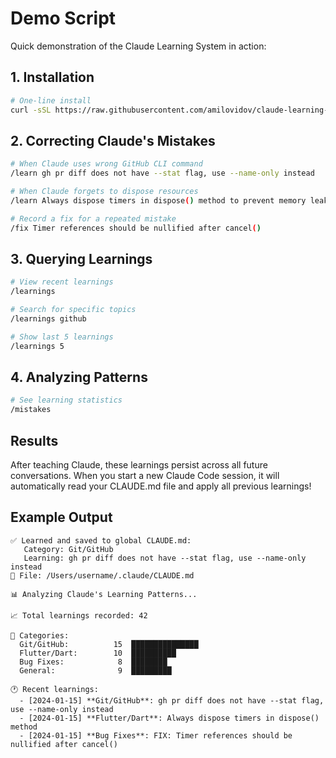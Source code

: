 # Demo Script

Quick demonstration of the Claude Learning System in action:

## 1. Installation

```bash
# One-line install
curl -sSL https://raw.githubusercontent.com/amilovidov/claude-learning-system/main/install.sh | bash
```

## 2. Correcting Claude's Mistakes

```bash
# When Claude uses wrong GitHub CLI command
/learn gh pr diff does not have --stat flag, use --name-only instead

# When Claude forgets to dispose resources
/learn Always dispose timers in dispose() method to prevent memory leaks

# Record a fix for a repeated mistake
/fix Timer references should be nullified after cancel()
```

## 3. Querying Learnings

```bash
# View recent learnings
/learnings

# Search for specific topics
/learnings github

# Show last 5 learnings
/learnings 5
```

## 4. Analyzing Patterns

```bash
# See learning statistics
/mistakes
```

## Results

After teaching Claude, these learnings persist across all future conversations. When you start a new Claude Code session, it will automatically read your CLAUDE.md file and apply all previous learnings!

## Example Output

```
✅ Learned and saved to global CLAUDE.md:
   Category: Git/GitHub
   Learning: gh pr diff does not have --stat flag, use --name-only instead
📁 File: /Users/username/.claude/CLAUDE.md

📊 Analyzing Claude's Learning Patterns...

📈 Total learnings recorded: 42

📂 Categories:
  Git/GitHub:          15  ███████████████
  Flutter/Dart:        10  ██████████
  Bug Fixes:            8  ████████
  General:              9  █████████

🕐 Recent learnings:
  - [2024-01-15] **Git/GitHub**: gh pr diff does not have --stat flag, use --name-only instead
  - [2024-01-15] **Flutter/Dart**: Always dispose timers in dispose() method
  - [2024-01-15] **Bug Fixes**: FIX: Timer references should be nullified after cancel()
```